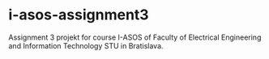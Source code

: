 # i-asos-assignment3
Assignment 3 projekt for course I-ASOS of Faculty of Electrical Engineering and Information Technology STU in Bratislava.

